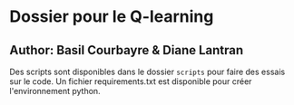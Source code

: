 # Dossier pour le Q-learning
## Author: Basil Courbayre & Diane Lantran
Des scripts sont disponibles dans le dossier `scripts` pour faire des essais sur le code.
Un fichier requirements.txt est disponible pour créer l'environnement python.

